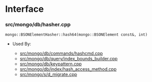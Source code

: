
# Interface

### src/mongo/db/hasher.cpp

<div></div>

    mongo::BSONElementHasher::hash64(mongo::BSONElement const&, int)

- Used By:

    - [src/mongo/db/commands/hashcmd.cpp](../database\_commands)
    - [src/mongo/db/query/index\_bounds\_builder.cpp](../core\_query\_system)
    - [src/mongo/db/keypattern.cpp](../indexing)
    - [src/mongo/db/index/hash\_access\_method.cpp](../indexing)
    - [src/mongo/s/d\_migrate.cpp](../sharding)
